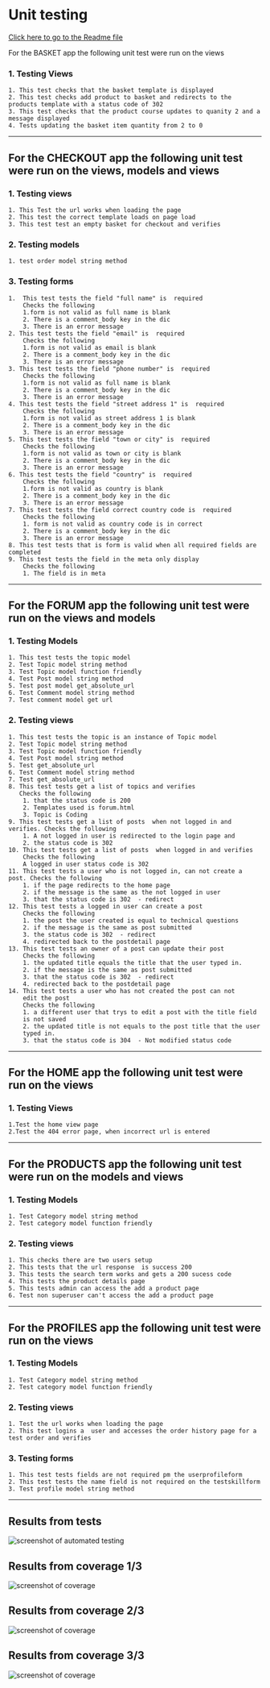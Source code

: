 # Unit testing

[Click here to go to the Readme file ](https://github.com/ccarabine/junior-dev-talent/blob/main/README.md)

For the BASKET app the following unit test were run on the views

### 1. Testing Views

    1. This test checks that the basket template is displayed 
    2. This test checks add product to basket and redirects to the products template with a status code of 302
    3. This test checks that the product course updates to quanity 2 and a message displayed
    4. Tests updating the basket item quantity from 2 to 0

___
## For the CHECKOUT app the following unit test were run on the views, models and views

### 1. Testing views

    1. This Test the url works when loading the page   
    2. This test the correct template loads on page load
    3. This test test an empty basket for checkout and verifies
       
### 2. Testing models
    1. test order model string method

### 3. Testing forms
    1.  This test tests the field "full name" is  required
        Checks the following
        1.form is not valid as full name is blank
        2. There is a comment_body key in the dic
        3. There is an error message
    2. This test tests the field "email" is  required
        Checks the following
        1.form is not valid as email is blank
        2. There is a comment_body key in the dic
        3. There is an error message
    3. This test tests the field "phone number" is  required
        Checks the following
        1.form is not valid as full name is blank
        2. There is a comment_body key in the dic
        3. There is an error message
    4. This test tests the field "street address 1" is  required
        Checks the following
        1.form is not valid as street address 1 is blank
        2. There is a comment_body key in the dic
        3. There is an error message
    5. This test tests the field "town or city" is  required
        Checks the following
        1.form is not valid as town or city is blank
        2. There is a comment_body key in the dic
        3. There is an error message
    6. This test tests the field "country" is  required
        Checks the following
        1.form is not valid as country is blank
        2. There is a comment_body key in the dic
        3. There is an error message
    7. This test tests the field correct country code is  required
        Checks the following
        1. form is not valid as country code is in correct
        2. There is a comment_body key in the dic
        3. There is an error message
    8. This test tests that is form is valid when all required fields are completed
    9. This test tests the field in the meta only display
        Checks the following
        1. The field is in meta
       
___
## For the FORUM app the following unit test were run on the views and models

### 1. Testing Models
    1. This test tests the topic model
    2. Test Topic model string method
    3. Test Topic model function friendly
    4. Test Post model string method 
    5. Test post model get_absolute_url
    6. Test Comment model string method
    7. Test comment model get url 

### 2. Testing views

    1. This test tests the topic is an instance of Topic model
    2. Test Topic model string method 
    3. Test Topic model function friendly
    4. Test Post model string method 
    5. Test get_absolute_url 
    6. Test Comment model string method
    7. Test get_absolute_url
    8. This test tests get a list of topics and verifies
       Checks the following
        1. that the status code is 200
        2. Templates used is forum.html
        3. Topic is Coding
    9. This test tests get a list of posts  when not logged in and verifies. Checks the following
        1. A not logged in user is redirected to the login page and
        2. the status code is 302
    10. This test tests get a list of posts  when logged in and verifies
        Checks the following
        A logged in user status code is 302 
    11. This test tests a user who is not logged in, can not create a post. Checks the following
        1. if the page redirects to the home page
        2. if the message is the same as the not logged in user
        3. that the status code is 302  - redirect
    12. This test tests a logged in user can create a post
        Checks the following
        1. the post the user created is equal to technical questions
        2. if the message is the same as post submitted
        3. the status code is 302  - redirect
        4. redirected back to the postdetail page
    13. This test tests an owner of a post can update their post
        Checks the following
        1. the updated title equals the title that the user typed in.
        2. if the message is the same as post submitted
        3. that the status code is 302  - redirect
        4. redirected back to the postdetail page
    14. This test tests a user who has not created the post can not
        edit the post
        Checks the following
        1. a different user that trys to edit a post with the title field
        is not saved
        2. the updated title is not equals to the post title that the user
        typed in.
        3. that the status code is 304  - Not modified status code

___

## For the HOME app the following unit test were run on the views

### 1. Testing Views
    
    1.Test the home view page
    2.Test the 404 error page, when incorrect url is entered

___

## For the PRODUCTS app the following unit test were run on the models and views
### 1. Testing Models
    1. Test Category model string method
    2. Test category model function friendly
       

### 2. Testing views
    1. This checks there are two users setup
    2. This tests that the url response  is success 200
    3. This tests the search term works and gets a 200 sucess code
    4. This tests the product details page 
    5. This tests admin can access the add a product page
    6. Test non superuser can't access the add a product page
___

## For the PROFILES app the following unit test were run on the views
### 1. Testing Models
    1. Test Category model string method
    2. Test category model function friendly

### 2. Testing views
    1. Test the url works when loading the page
    2. This test logins a  user and accesses the order history page for a test order and verifies
      
### 3. Testing forms
    1. This test tests fields are not required pm the userprofileform
    2. This test tests the name field is not required on the testskillform
    3. Test profile model string method

___
## Results from tests        
![screenshot of automated testing](../images/testing/automated_testing_results.png)

## Results from coverage 1/3        
![screenshot of coverage](../images/testing/coverage_report1.png)

## Results from coverage 2/3        
![screenshot of coverage](../images/testing/coverage_report2.png)

## Results from coverage 3/3        
![screenshot of coverage](../images/testing/coverage_report3.png)